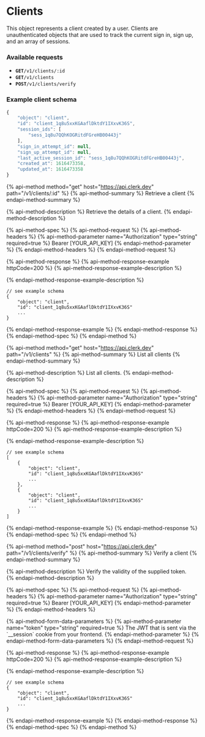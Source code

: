 # Clients

This object represents a client created by a user.  Clients are unauthenticated objects that are used to track the current sign in, sign up, and an array of sessions.

### Available requests

* **`GET`**`/v1/clients/:id`
* **`GET`**`/v1/clients`
* **`POST`**`/v1/clients/verify`

### Example client schema

```javascript
{
    "object": "client",
    "id": "client_1q8u5xxKGAaflDktdY1IXxvK36S",
    "session_ids": [
        "sess_1q8u7QQhKOGRitdFGreHB00443j"
    ],
    "sign_in_attempt_id": null,
    "sign_up_attempt_id": null,
    "last_active_session_id": "sess_1q8u7QQhKOGRitdFGreHB00443j",
    "created_at": 1616473358,
    "updated_at": 1616473358
}
```

{% api-method method="get" host="https://api.clerk.dev" path="/v1/clients/:id" %}
{% api-method-summary %}
Retrieve a client
{% endapi-method-summary %}

{% api-method-description %}
Retrieve the details of a client.
{% endapi-method-description %}

{% api-method-spec %}
{% api-method-request %}
{% api-method-headers %}
{% api-method-parameter name="Authorization" type="string" required=true %}
Bearer \[YOUR\_API\_KEY\]
{% endapi-method-parameter %}
{% endapi-method-headers %}
{% endapi-method-request %}

{% api-method-response %}
{% api-method-response-example httpCode=200 %}
{% api-method-response-example-description %}

{% endapi-method-response-example-description %}

```
// see example schema
{
    "object": "client",
    "id": "client_1q8u5xxKGAaflDktdY1IXxvK36S"
    ...
}
```
{% endapi-method-response-example %}
{% endapi-method-response %}
{% endapi-method-spec %}
{% endapi-method %}

{% api-method method="get" host="https://api.clerk.dev" path="/v1/clients" %}
{% api-method-summary %}
List all clients
{% endapi-method-summary %}

{% api-method-description %}
List all clients.
{% endapi-method-description %}

{% api-method-spec %}
{% api-method-request %}
{% api-method-headers %}
{% api-method-parameter name="Authorization" type="string" required=true %}
Bearer \[YOUR\_API\_KEY\]
{% endapi-method-parameter %}
{% endapi-method-headers %}
{% endapi-method-request %}

{% api-method-response %}
{% api-method-response-example httpCode=200 %}
{% api-method-response-example-description %}

{% endapi-method-response-example-description %}

```
// see example schema
[
    {
        "object": "client",
        "id": "client_1q8u5xxKGAaflDktdY1IXxvK36S"
        ...
    },
    {
        "object": "client",
        "id": "client_1q8u5xxKGAaflDktdY1IXxvK36S"
        ...
    }
]
```
{% endapi-method-response-example %}
{% endapi-method-response %}
{% endapi-method-spec %}
{% endapi-method %}

{% api-method method="post" host="https://api.clerk.dev" path="/v1/clients/verify" %}
{% api-method-summary %}
Verify a client
{% endapi-method-summary %}

{% api-method-description %}
Verify the validity of the supplied token.  
{% endapi-method-description %}

{% api-method-spec %}
{% api-method-request %}
{% api-method-headers %}
{% api-method-parameter name="Authorization" type="string" required=true %}
Bearer \[YOUR\_API\_KEY\]
{% endapi-method-parameter %}
{% endapi-method-headers %}

{% api-method-form-data-parameters %}
{% api-method-parameter name="token" type="string" required=true %}
The JWT that is sent via the \`\_\_session\` cookie from your frontend. 
{% endapi-method-parameter %}
{% endapi-method-form-data-parameters %}
{% endapi-method-request %}

{% api-method-response %}
{% api-method-response-example httpCode=200 %}
{% api-method-response-example-description %}

{% endapi-method-response-example-description %}

```
// see example schema
{
    "object": "client",
    "id": "client_1q8u5xxKGAaflDktdY1IXxvK36S"
    ...
}
```
{% endapi-method-response-example %}
{% endapi-method-response %}
{% endapi-method-spec %}
{% endapi-method %}

